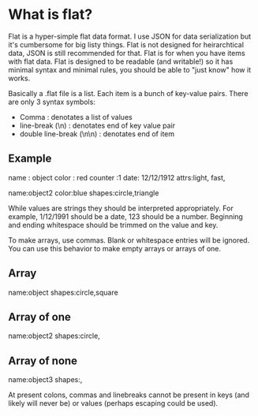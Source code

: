 What is flat?
====

Flat is a hyper-simple flat data format.  I use JSON for data serialization but it's cumbersome for big listy things.
Flat is not designed for heirarchtical data, JSON is still recommended for that.  Flat is for when you have items with flat
data.  Flat is designed to be readable (and writable!) so it has minimal syntax and minimal rules, you should be able to
"just know" how it works.

Basically a .flat file is a list.  Each item is a bunch of key-value pairs.  There are only 3 syntax symbols:

* Comma : denotates a list of values
* line-break (\n) : denotates end of key value pair
* double line-break (\n\n) : denotates end of item

Example
-------
name : object
color : red
counter :1
date: 12/12/1912
attrs:light, fast,

name:object2
color:blue
shapes:circle,triangle

While values are strings they should be interpreted appropriately.  For example, 1/12/1991 should be a date, 123 should
be a number. Beginning and ending whitespace should be trimmed on the value and key.

To make arrays, use commas.  Blank or whitespace entries will be ignored.  You can use this behavior to make empty arrays
or arrays of one.

Array
------------
name:object
shapes:circle,square

Array of one
------------
name:object2
shapes:circle,

Array of none
------------
name:object3
shapes:,

At present colons, commas and linebreaks cannot be present in keys (and likely will never be) or values (perhaps escaping
could be used).
